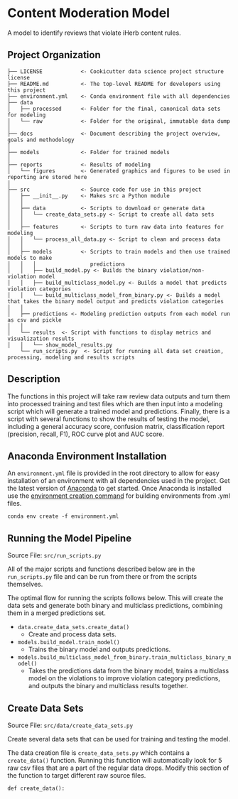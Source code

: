 # Content Moderation Model

A model to identify reviews that violate iHerb content rules.

Project Organization
------------

    ├── LICENSE            <- Cookicutter data science project structure license
    ├── README.md          <- The top-level README for developers using this project
    ├── environment.yml    <- Conda environment file with all dependencies
    ├── data
    │   ├── processed      <- Folder for the final, canonical data sets for modeling
    │   └── raw            <- Folder for the original, immutable data dump
    │
    ├── docs               <- Document describing the project overview, goals and methodology
    │
    ├── models             <- Folder for trained models
    │
    ├── reports            <- Results of modeling
    │   └── figures        <- Generated graphics and figures to be used in reporting are stored here
    │
    ├── src                <- Source code for use in this project
    │   ├── __init__.py    <- Makes src a Python module
    │   │
    │   ├── data           <- Scripts to download or generate data
    │   │   └── create_data_sets.py <- Script to create all data sets
    │   │
    │   ├── features       <- Scripts to turn raw data into features for modeling
    │   │   └── process_all_data.py <- Script to clean and process data
    │   │
    │   ├── models         <- Scripts to train models and then use trained models to make
    │   │   │                 predictions
    │   │   ├── build_model.py <- Builds the binary violation/non-violation model
    │   │   ├── build_multiclass_model.py <- Builds a model that predicts violation categories
    │   │   └── build_multiclass_model_from_binary.py <- Builds a model that takes the binary model output and predicts violation categories
    │   │
    │   ├── predictions <- Modeling prediction outputs from each model run as csv and pickle
    │   │
    │   └── results  <- Script with functions to display metrics and visualization results
    │   │   └── show_model_results.py
        └── run_scripts.py  <- Script for running all data set creation, processing, modeling and results scripts


## Description
The functions in this project will take raw review data outputs and turn them into processed training and test files which are then input into a modeling script which will generate a trained model and predictions. Finally, there is a script with several functions to show the results of testing the model, including a general accuracy score, confusion matrix, classification report (precision, recall, F1), ROC curve plot and AUC score.

## Anaconda Environment Installation
An `environment.yml` file is provided in the root directory to allow for easy installation of an environment with all dependencies used in the project. Get the latest version of [Anaconda]('https://docs.anaconda.com/anaconda/install/') to get started. Once Anaconda is installed use the [environment creation command]('https://docs.conda.io/projects/conda/en/latest/user-guide/tasks/manage-environments.html#creating-an-environment-from-an-environment-yml-file') for building environments from .yml files.

```
conda env create -f environment.yml
```

## Running the Model Pipeline

Source File: `src/run_scripts.py`

All of the major scripts and functions described below are in the `run_scripts.py` file and can be run from there or from the scripts themselves.

The optimal flow for running the scripts follows below. This will create the data sets and generate both binary and multiclass predictions, combining them in a merged predictions set.
- `data.create_data_sets.create_data()`
    - Create and process data sets.
- `models.build_model.train_model()`
    - Trains the binary model and outputs predictions.
- `models.build_multiclass_model_from_binary.train_multiclass_binary_model()`
    - Takes the predictions data from the binary model, trains a multiclass model on the violations to improve violation category predictions, and outputs the binary and multiclass results together.

## Create Data Sets

Source File: `src/data/create_data_sets.py`

Create several data sets that can be used for training and testing the model.

The data creation file is `create_data_sets.py` which contains a `create_data()` function. Running this function will automatically look for 5 raw csv files that are a part of the regular data drops. Modify this section of the function to target different raw source files.

```
def create_data():

